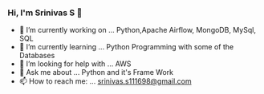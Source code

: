 ### Hi, I'm Srinivas S 👋

- 🔭 I’m currently working on ... Python,Apache Airflow, MongoDB, MySql, SQL
- 🌱 I’m currently learning ... Python Programming with some of the Databases
- 🤔 I’m looking for help with ... AWS
- 💬 Ask me about ... Python and it's Frame Work
- 📫 How to reach me: ... srinivas.s111698@gmail.com
